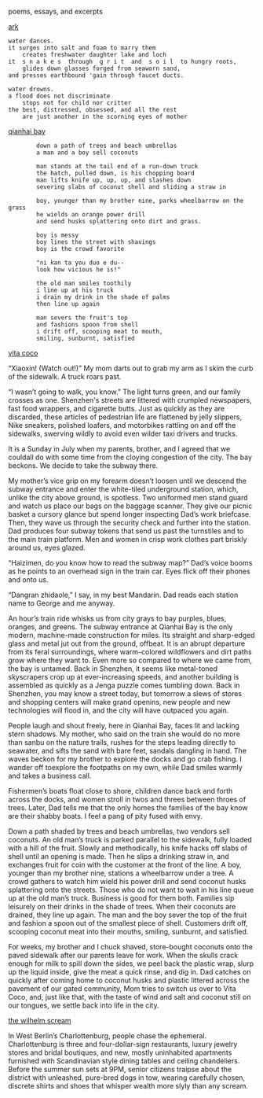poems, essays, and excerpts 

<ins> ark </ins> 

    water dances.
    it surges into salt and foam to marry them
        creates freshwater daughter lake and loch
    it  s n a k e s  through  g r i t  and  s o i l  to hungry roots,
        glides down glasses forged from seaworn sand,
    and presses earthbound 'gain through faucet ducts.

    water drowns.
    a flood does not discriminate
        stops not for child nor critter
    the best, distressed, obsessed, and all the rest
        are just another in the scorning eyes of mother

        

<ins> qianhai bay </ins>

            down a path of trees and beach umbrellas
            a man and a boy sell coconuts

            man stands at the tail end of a run-down truck
            the hatch, pulled down, is his chopping board
            man lifts knife up, up, up, and slashes down
            severing slabs of coconut shell and sliding a straw in

            boy, younger than my brother nine, parks wheelbarrow on the grass
            he wields an orange power drill
            and send husks splattering onto dirt and grass.

            boy is messy
            boy lines the street with shavings
            boy is the crowd favorite

            "ni kan ta you duo e du--
            look how vicious he is!"

            the old man smiles toothily
            i line up at his truck
            i drain my drink in the shade of palms
            then line up again

            man severs the fruit's top
            and fashions spoon from shell
            i drift off, scooping meat to mouth,
            smiling, sunburnt, satisfied
       




<ins> vita coco </ins>


“Xiaoxin! (Watch out!)” My mom darts out to grab my arm as I skim the curb of the sidewalk. A truck roars past.

“I wasn’t going to walk, you know.” The light turns green, and our family crosses as one. Shenzhen's streets are littered with crumpled newspapers, fast food wrappers, and cigarette butts. Just as quickly as they are discarded, these articles of pedestrian life are flattened by jelly slippers, Nike sneakers, polished loafers, and motorbikes rattling on and off the sidewalks, swerving wildly to avoid even wilder taxi drivers and trucks.

It is a Sunday in July when my parents, brother, and I agreed that we couldall do with some time from the cloying congestion of the city. The bay beckons. We decide to take the subway there.

My mother’s vice grip on my forearm doesn’t loosen until we descend the subway entrance and enter the white-tiled underground station, which, unlike the city above ground, is spotless. Two uniformed men stand guard and watch us place our bags on the baggage scanner. They give our picnic basket a cursory glance but spend longer inspecting Dad’s work briefcase. Then, they wave us through the security check and further into the station. Dad produces four subway tokens that send us past the turnstiles and to the main train platform. Men and women in crisp work clothes part briskly around us, eyes glazed.

“Haizimen, do you know how to read the subway map?” Dad’s voice booms as he points to an overhead sign in the train car. Eyes flick off their phones and onto us. 

“Dangran zhidaole,” I say, in my best Mandarin. Dad reads each station name to George and me anyway. 

An hour’s train ride whisks us from city grays to bay purples, blues, oranges, and greens. The subway entrance at Qianhai Bay is the only modern, machine-made construction for miles. Its straight and sharp-edged glass and metal jut out from the ground, offbeat. It is an abrupt departure from its feral surroundings, where warm-colored wildflowers and dirt paths grow where they want to. Even more so compared to where we came from, the bay is untamed. Back in Shenzhen, it seems like metal-toned skyscrapers crop up at ever-increasing speeds, and another building is assembled as quickly as a Jenga puzzle comes tumbling down. Back in Shenzhen, you may know a street today, but tomorrow a slews of stores and shopping centers will make grand openins, new people and new technologies will flood in, and the city will have outpaced you again.

People laugh and shout freely, here in Qianhai Bay, faces lit and lacking stern shadows. My mother, who said on the train she would do no more than sanbu on the nature trails, rushes for the steps leading directly to seawater, and sifts the sand with bare feet, sandals dangling in hand. The waves beckon for my brother to explore the docks and go crab fishing. I wander off toexplore the footpaths on my own, while Dad smiles warmly and takes a business call. 

Fishermen’s boats float close to shore, children dance back and forth across the docks, and women stroll in twos and threes between throes of trees. Later, Dad tells me that the only homes the families of the bay know are their shabby boats. I feel a pang of pity fused with envy.

Down a path shaded by trees and beach umbrellas, two vendors sell coconuts. An old man’s truck is parked parallel to the sidewalk, fully loaded with a hill of the fruit. Slowly and methodically, his knife hacks off slabs of shell until an opening is made. Then he slips a drinking straw in, and exchanges fruit for coin with the customer at the front of the line. A boy, younger than my brother nine, stations a wheelbarrow under a tree. A crowd gathers to watch him wield his power drill and send coconut husks splattering onto the streets. Those who do not want to wait in his line queue up at the old man’s truck. Business is good for them both. Families sip leisurely on their drinks in the shade of trees. When their coconuts are drained, they line up again. The man and the boy sever the top of the fruit and fashion a spoon out of the smallest piece of shell. Customers drift off, scooping coconut meat into their mouths, smiling, sunburnt, and satisfied.

For weeks, my brother and I chuck shaved, store-bought coconuts onto the paved sidewalk after our parents leave for work. When the skulls crack enough for milk to spill down the sides, we peel back the plastic wrap, slurp up the liquid inside, give the meat a quick rinse, and dig in. Dad catches on quickly after coming home to coconut husks and plastic littered across the pavement of our gated community, Mom tries to switch us over to Vita Coco, and, just like that, with the taste of wind and salt and coconut still on our tongues, we settle back into life in the city.




<ins> the wilhelm scream</ins>

In West Berlin’s Charlottenburg, people chase the ephemeral. Charlottenburg is three and four-dollar-sign restaurants, luxury jewelry stores and bridal boutiques, and new, mostly uninhabited apartments furnished with Scandinavian style dining tables and ceiling chandeliers. Before the summer sun sets at 9PM, senior citizens traipse about the district with unleashed, pure-bred dogs in tow, wearing carefully chosen, discrete shirts and shoes that whisper wealth more slyly than any scream.
            
